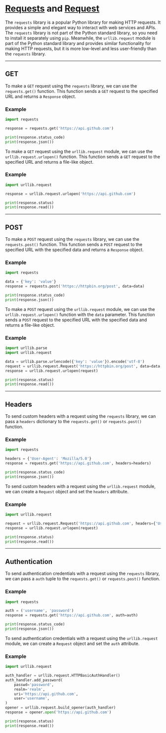 # [Requests](https://docs.python-requests.org/en/latest/) and [Request](https://docs.python.org/3/library/urllib.request.html)

The `requests` library is a popular Python library for making HTTP requests. It provides a simple and elegant way to interact with web services and APIs. The `requests` library is not part of the Python standard library, so you need to install it separately using `pip`. Meanwhile, the `urllib.request` module is part of the Python standard library and provides similar functionality for making HTTP requests, but it is more low-level and less user-friendly than the `requests` library.

---

## GET

To make a `GET` request using the `requests` library, we can use the `requests.get()` function. This function sends a `GET` request to the specified URL and returns a `Response` object.

### Example
```python
import requests

response = requests.get('https://api.github.com')

print(response.status_code)
print(response.json())
```

To make a `GET` request using the `urllib.request` module, we can use the `urllib.request.urlopen()` function. This function sends a `GET` request to the specified URL and returns a file-like object.

### Example
```python
import urllib.request

response = urllib.request.urlopen('https://api.github.com')

print(response.status)
print(response.read())
```

---

## POST

To make a `POST` request using the `requests` library, we can use the `requests.post()` function. This function sends a `POST` request to the specified URL with the specified data and returns a `Response` object.

### Example
```python
import requests

data = {'key': 'value'}
response = requests.post('https://httpbin.org/post', data=data)

print(response.status_code)
print(response.json())
```

To make a `POST` request using the `urllib.request` module, we can use the `urllib.request.urlopen()` function with the `data` parameter. This function sends a `POST` request to the specified URL with the specified data and returns a file-like object.

### Example
```python
import urllib.parse
import urllib.request

data = urllib.parse.urlencode({'key': 'value'}).encode('utf-8')
request = urllib.request.Request('https://httpbin.org/post', data=data, method='POST')
response = urllib.request.urlopen(request)

print(response.status)
print(response.read())
```

---

## Headers

To send custom headers with a request using the `requests` library, we can pass a `headers` dictionary to the `requests.get()` or `requests.post()` function.

### Example
```python
import requests

headers = {'User-Agent': 'Mozilla/5.0'}
response = requests.get('https://api.github.com', headers=headers)

print(response.status_code)
print(response.json())
```

To send custom headers with a request using the `urllib.request` module, we can create a `Request` object and set the `headers` attribute.

### Example
```python
import urllib.request

request = urllib.request.Request('https://api.github.com', headers={'User-Agent': 'Mozilla/5.0'})
response = urllib.request.urlopen(request)

print(response.status)
print(response.read())
```

---

## Authentication

To send authentication credentials with a request using the `requests` library, we can pass a `auth` tuple to the `requests.get()` or `requests.post()` function.

### Example
```python
import requests

auth = ('username', 'password')
response = requests.get('https://api.github.com', auth=auth)

print(response.status_code)
print(response.json())
```

To send authentication credentials with a request using the `urllib.request` module, we can create a `Request` object and set the `auth` attribute.

### Example
```python
import urllib.request

auth_handler = urllib.request.HTTPBasicAuthHandler()
auth_handler.add_password(
    passwd='password',
    realm='realm',
    uri='https://api.github.com',
    user='username',
)
opener = urllib.request.build_opener(auth_handler)
response = opener.open('https://api.github.com')

print(response.status)
print(response.read())
```
